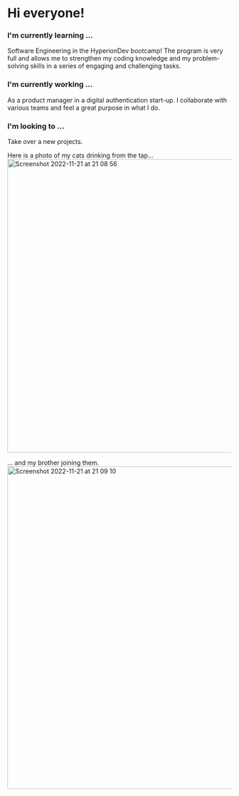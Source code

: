 # Hi everyone!

### I'm currently learning ...
Software Engineering in the HyperionDev bootcamp! 
The program is very full and allows me to strengthen my coding knowledge and my problem-solving skills in a series of engaging and challenging tasks.

### I'm currently working ...
As a product manager in a digital authentication start-up. I collaborate with various teams and feel a great purpose in what I do.

### I'm looking to ...
Take over a new projects.

Here is a photo of my cats drinking from the tap...
<img width="659" alt="Screenshot 2022-11-21 at 21 08 56" src="https://user-images.githubusercontent.com/107858619/203158573-37a27964-dcea-4ceb-8f4f-bfce628f742b.png">

... and my brother joining them.
<img width="724" alt="Screenshot 2022-11-21 at 21 09 10" src="https://user-images.githubusercontent.com/107858619/203158607-225c3c46-34d6-4c91-b5d3-c35f6833f400.png">
